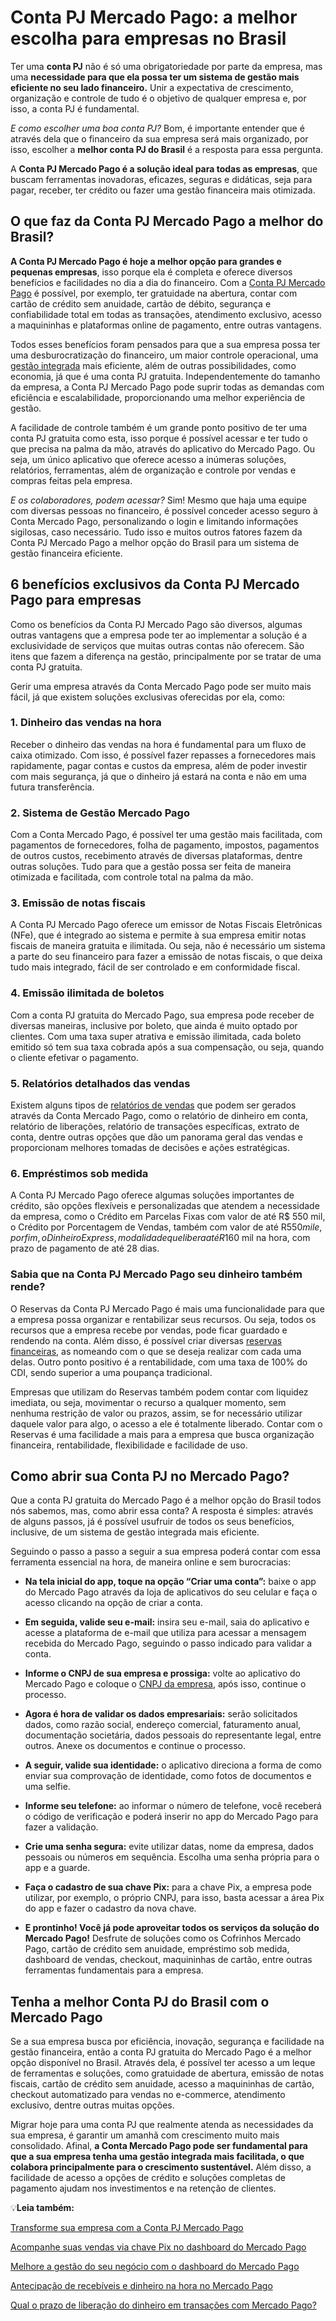 # Conta PJ Mercado Pago: a melhor escolha para empresas no Brasil

Ter uma **conta PJ** não é só uma obrigatoriedade por parte da empresa, mas uma **necessidade para que ela possa ter um sistema de gestão mais eficiente no seu lado financeiro.** Unir a expectativa de crescimento, organização e controle de tudo é o objetivo de qualquer empresa e, por isso, a conta PJ é fundamental.

*E como escolher uma boa conta PJ?* Bom, é importante entender que é através dela que o financeiro da sua empresa será mais organizado, por isso, escolher a **melhor conta PJ do Brasil** é a resposta para essa pergunta.

A **Conta PJ Mercado Pago é a solução ideal para todas as empresas**, que buscam ferramentas inovadoras, eficazes, seguras e didáticas, seja para pagar, receber, ter crédito ou fazer uma gestão financeira mais otimizada.

## **O que faz da Conta PJ Mercado Pago a melhor do Brasil?**

**A Conta PJ Mercado Pago é hoje a melhor opção para grandes e pequenas empresas**, isso porque ela é completa e oferece diversos benefícios e facilidades no dia a dia do financeiro. Com a [Conta PJ Mercado Pago](https://meubolso.mercadopago.com.br/conta-pj-mercado-pago-digital-gratuita-livre-burocracias) é possível, por exemplo, ter gratuidade na abertura, contar com cartão de crédito sem anuidade, cartão de débito, segurança e confiabilidade total em todas as transações, atendimento exclusivo, acesso a maquininhas e plataformas online de pagamento, entre outras vantagens.

Todos esses benefícios foram pensados para que a sua empresa possa ter uma desburocratização do financeiro, um maior controle operacional, uma [gestão integrada](https://meubolso.mercadopago.com.br/gestao-integrada) mais eficiente, além de outras possibilidades, como economia, já que é uma conta PJ gratuita. Independentemente do tamanho da empresa, a Conta PJ Mercado Pago pode suprir todas as demandas com eficiência e escalabilidade, proporcionando uma melhor experiência de gestão.

A facilidade de controle também é um grande ponto positivo de ter uma conta PJ gratuita como esta, isso porque é possível acessar e ter tudo o que precisa na palma da mão, através do aplicativo do Mercado Pago. Ou seja, um único aplicativo que oferece acesso a inúmeras soluções, relatórios, ferramentas, além de organização e controle por vendas e compras feitas pela empresa.

*E os colaboradores, podem acessar?* Sim! Mesmo que haja uma equipe com diversas pessoas no financeiro, é possível conceder acesso seguro à Conta Mercado Pago, personalizando o login e limitando informações sigilosas, caso necessário. Tudo isso e muitos outros fatores fazem da Conta PJ Mercado Pago a melhor opção do Brasil para um sistema de gestão financeira eficiente.

## **6 benefícios exclusivos da Conta PJ Mercado Pago para empresas**

Como os benefícios da Conta PJ Mercado Pago são diversos, algumas outras vantagens que a empresa pode ter ao implementar a solução é a exclusividade de serviços que muitas outras contas não oferecem. São itens que fazem a diferença na gestão, principalmente por se tratar de uma conta PJ gratuita.

Gerir uma empresa através da Conta Mercado Pago pode ser muito mais fácil, já que existem soluções exclusivas oferecidas por ela, como:

### **1. Dinheiro das vendas na hora**

Receber o dinheiro das vendas na hora é fundamental para um fluxo de caixa otimizado. Com isso, é possível fazer repasses a fornecedores mais rapidamente, pagar contas e custos da empresa, além de poder investir com mais segurança, já que o dinheiro já estará na conta e não em uma futura transferência.

### **2. Sistema de Gestão Mercado Pago**

Com a Conta Mercado Pago, é possível ter uma gestão mais facilitada, com pagamentos de fornecedores, folha de pagamento, impostos, pagamentos de outros custos, recebimento através de diversas plataformas, dentre outras soluções. Tudo para que a gestão possa ser feita de maneira otimizada e facilitada, com controle total na palma da mão.

### **3. Emissão de notas fiscais**

A Conta PJ Mercado Pago oferece um emissor de Notas Fiscais Eletrônicas (NFe), que é integrado ao sistema e permite à sua empresa emitir notas fiscais de maneira gratuita e ilimitada. Ou seja, não é necessário um sistema a parte do seu financeiro para fazer a emissão de notas fiscais, o que deixa tudo mais integrado, fácil de ser controlado e em conformidade fiscal.

### **4. Emissão ilimitada de boletos**

Com a conta PJ gratuita do Mercado Pago, sua empresa pode receber de diversas maneiras, inclusive por boleto, que ainda é muito optado por clientes. Com uma taxa super atrativa e emissão ilimitada, cada boleto emitido só tem sua taxa cobrada após a sua compensação, ou seja, quando o cliente efetivar o pagamento.

### **5. Relatórios detalhados das vendas**

Existem alguns tipos de [relatórios de vendas](https://meubolso.mercadopago.com.br/como-analisar-relatorios-de-vendas-na-conta-pj-mercado-pago) que podem ser gerados através da Conta Mercado Pago, como o relatório de dinheiro em conta, relatório de liberações, relatório de transações específicas, extrato de conta, dentre outras opções que dão um panorama geral das vendas e proporcionam melhores tomadas de decisões e ações estratégicas.

### **6. Empréstimos sob medida**

A Conta PJ Mercado Pago oferece algumas soluções importantes de crédito, são opções flexíveis e personalizadas que atendem a necessidade da empresa, como o Crédito em Parcelas Fixas com valor de até R$ 550 mil, o Crédito por Porcentagem de Vendas, também com valor de até R$550 mil e, por fim, o Dinheiro Express, modalidade que libera até R$160 mil na hora, com prazo de pagamento de até 28 dias.

### **Sabia que na Conta PJ Mercado Pago seu dinheiro também rende?**

O Reservas da Conta PJ Mercado Pago é mais uma funcionalidade para que a empresa possa organizar e rentabilizar seus recursos. Ou seja, todos os recursos que a empresa recebe por vendas, pode ficar guardado e rendendo na conta. Além disso, é possível criar diversas [reservas financeiras](https://meubolso.mercadopago.com.br/crie-reserva-financeira-empresarial-com-mercado-pago), as nomeando com o que se deseja realizar com cada uma delas. Outro ponto positivo é a rentabilidade, com uma taxa de 100% do CDI, sendo superior a uma poupança tradicional.

Empresas que utilizam do Reservas também podem contar com liquidez imediata, ou seja, movimentar o recurso a qualquer momento, sem nenhuma restrição de valor ou prazos, assim, se for necessário utilizar daquele valor para algo, o acesso a ele é totalmente liberado. Contar com o Reservas é uma facilidade a mais para a empresa que busca organização financeira, rentabilidade, flexibilidade e facilidade de uso.

## **Como abrir sua Conta PJ no Mercado Pago?**

Que a conta PJ gratuita do Mercado Pago é a melhor opção do Brasil todos nós sabemos, mas, como abrir essa conta? A resposta é simples: através de alguns passos, já é possível usufruir de todos os seus benefícios, inclusive, de um sistema de gestão integrada mais eficiente.

Seguindo o passo a passo a seguir a sua empresa poderá contar com essa ferramenta essencial na hora, de maneira online e sem burocracias:

- **Na tela inicial do app, toque na opção “Criar uma conta”:** baixe o app do Mercado Pago através da loja de aplicativos do seu celular e faça o acesso clicando na opção de criar a conta.

- **Em seguida, valide seu e-mail:** insira seu e-mail, saia do aplicativo e acesse a plataforma de e-mail que utiliza para acessar a mensagem recebida do Mercado Pago, seguindo o passo indicado para validar a conta.

- **Informe o CNPJ de sua empresa e prossiga:** volte ao aplicativo do Mercado Pago e coloque o [CNPJ da empresa](https://meubolso.mercadopago.com.br/cnpj-da-empresa-inadimplente-o-que-fazer), após isso, continue o processo.

- **Agora é hora de validar os dados empresariais:** serão solicitados dados, como razão social, endereço comercial, faturamento anual, documentação societária, dados pessoais do representante legal, entre outros. Anexe os documentos e continue o processo.

- **A seguir, valide sua identidade:** o aplicativo direciona a forma de como enviar sua comprovação de identidade, como fotos de documentos e uma selfie.

- **Informe seu telefone:** ao informar o número de telefone, você receberá o código de verificação e poderá inserir no app do Mercado Pago para fazer a validação.

- **Crie uma senha segura:** evite utilizar datas, nome da empresa, dados pessoais ou números em sequência. Escolha uma senha própria para o app e a guarde.

- **Faça o cadastro de sua chave Pix:** para a chave Pix, a empresa pode utilizar, por exemplo, o próprio CNPJ, para isso, basta acessar a área Pix do app e fazer o cadastro da nova chave.

- **E prontinho! Você já pode aproveitar todos os serviços da solução do Mercado Pago!** Desfrute de soluções como os Cofrinhos Mercado Pago, cartão de crédito sem anuidade, empréstimo sob medida, dashboard de vendas, checkout, maquininhas de cartão, entre outras ferramentas fundamentais para a empresa.

## **Tenha a melhor Conta PJ do Brasil com o Mercado Pago**

Se a sua empresa busca por eficiência, inovação, segurança e facilidade na gestão financeira, então a conta PJ gratuita do Mercado Pago é a melhor opção disponível no Brasil. Através dela, é possível ter acesso a um leque de ferramentas e soluções, como gratuidade de abertura, emissão de notas fiscais, cartão de crédito sem anuidade, acesso a maquininhas de cartão, checkout automatizado para vendas no e-commerce, atendimento exclusivo, dentre outras muitas opções.

Migrar hoje para uma conta PJ que realmente atenda as necessidades da sua empresa, é garantir um amanhã com crescimento muito mais consolidado. Afinal, **a Conta Mercado Pago pode ser fundamental para que a sua empresa tenha uma gestão integrada mais facilitada, o que colabora principalmente para o crescimento sustentável.** Além disso, a facilidade de acesso a opções de crédito e soluções completas de pagamento ajudam nos investimentos e na retenção de clientes.

💡**Leia também:**

[Transforme sua empresa com a Conta PJ Mercado Pago](https://meubolso.mercadopago.com.br/conta-pj-mercado-pago-solucao-para-sua-empresa)

[Acompanhe suas vendas via chave Pix no dashboard do Mercado Pago](https://meubolso.mercadopago.com.br/vendas-por-chave-pix-dashboard-mercado-pago)

[Melhore a gestão do seu negócio com o dashboard do Mercado Pago](https://meubolso.mercadopago.com.br/melhore-a-gestao-do-seu-negocio-com-o-dashboard-do-mercado-pago)

[Antecipação de recebíveis e dinheiro na hora no Mercado Pago](https://meubolso.mercadopago.com.br/tudo-sobre-antecipacao-de-recebiveis-dinheiro-na-hora-mercado-pago)

[Qual o prazo de liberação do dinheiro em transações com Mercado Pago?](https://meubolso.mercadopago.com.br/qual-o-prazo-de-liberacao-do-dinheiro-em-transacoes-pelo-mercado-pago)